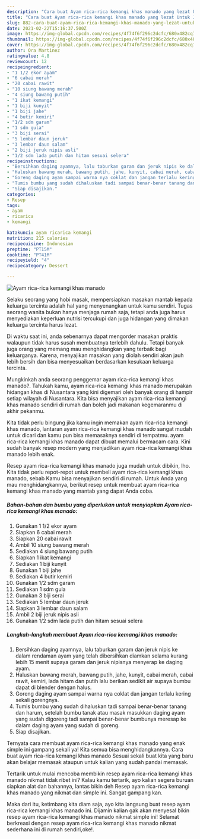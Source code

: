 ```yaml
---
description: "Cara buat Ayam rica-rica kemangi khas manado yang lezat Untuk Jualan"
title: "Cara buat Ayam rica-rica kemangi khas manado yang lezat Untuk Jualan"
slug: 882-cara-buat-ayam-rica-rica-kemangi-khas-manado-yang-lezat-untuk-jualan
date: 2021-02-22T15:16:37.500Z
image: https://img-global.cpcdn.com/recipes/4f74f6f296c2dcfc/680x482cq70/ayam-rica-rica-kemangi-khas-manado-foto-resep-utama.jpg
thumbnail: https://img-global.cpcdn.com/recipes/4f74f6f296c2dcfc/680x482cq70/ayam-rica-rica-kemangi-khas-manado-foto-resep-utama.jpg
cover: https://img-global.cpcdn.com/recipes/4f74f6f296c2dcfc/680x482cq70/ayam-rica-rica-kemangi-khas-manado-foto-resep-utama.jpg
author: Ora Martinez
ratingvalue: 4.8
reviewcount: 12
recipeingredient:
- "1 1/2 ekor ayam"
- "6 cabai merah"
- "20 cabai rawit"
- "10 siung bawang merah"
- "4 siung bawang putih"
- "1 ikat kemangi"
- "1 biji kunyit"
- "1 biji jahe"
- "4 butir kemiri"
- "1/2 sdm garam"
- "1 sdm gula"
- "3 biji serai"
- "5 lembar daun jeruk"
- "3 lembar daun salam"
- "2 biji jeruk nipis asli"
- "1/2 sdm lada putih dan hitam sesuai selera"
recipeinstructions:
- "Bersihkan daging ayamnya, lalu taburkan garam dan jeruk nipis ke dalam rendaman ayam yang telah dibersihkan diamkan selama kurang lebih 15 menit supaya garam dan jeruk nipisnya menyerap ke daging ayam."
- "Haluskan bawang merah, bawang putih, jahe, kunyit, cabai merah, cabai rawit, kemiri, lada hitam dan putih lalu berikan sedikit air supaya bumbu dapat di blender dengan halus."
- "Goreng daging ayam sampai warna nya coklat dan jangan terlalu kering sekali gorengnya."
- "Tumis bumbu yang sudah dihaluskan tadi sampai benar-benar tanang dan harum, setelah bumbu tanak atau masak masukkan daging ayam yang sudah digoreng tadi sampai benar-benar bumbunya meresap ke dalam daging ayam yang sudah di goreng."
- "Siap disajikan."
categories:
- Resep
tags:
- ayam
- ricarica
- kemangi

katakunci: ayam ricarica kemangi 
nutrition: 215 calories
recipecuisine: Indonesian
preptime: "PT15M"
cooktime: "PT41M"
recipeyield: "4"
recipecategory: Dessert

---
```



![Ayam rica-rica kemangi khas manado](https://img-global.cpcdn.com/recipes/4f74f6f296c2dcfc/680x482cq70/ayam-rica-rica-kemangi-khas-manado-foto-resep-utama.jpg)

Selaku seorang yang hobi masak, mempersiapkan masakan mantab kepada keluarga tercinta adalah hal yang menyenangkan untuk kamu sendiri. Tugas seorang  wanita bukan hanya menjaga rumah saja, tetapi anda juga harus menyediakan keperluan nutrisi tercukupi dan juga hidangan yang dimakan keluarga tercinta harus lezat.

Di waktu  saat ini, anda sebenarnya dapat mengorder masakan praktis walaupun tidak harus susah membuatnya terlebih dahulu. Tetapi banyak juga orang yang memang mau menghidangkan yang terbaik bagi keluarganya. Karena, menyajikan masakan yang diolah sendiri akan jauh lebih bersih dan bisa menyesuaikan berdasarkan kesukaan keluarga tercinta. 



Mungkinkah anda seorang penggemar ayam rica-rica kemangi khas manado?. Tahukah kamu, ayam rica-rica kemangi khas manado merupakan hidangan khas di Nusantara yang kini digemari oleh banyak orang di hampir setiap wilayah di Nusantara. Kita bisa menyajikan ayam rica-rica kemangi khas manado sendiri di rumah dan boleh jadi makanan kegemaranmu di akhir pekanmu.

Kita tidak perlu bingung jika kamu ingin memakan ayam rica-rica kemangi khas manado, lantaran ayam rica-rica kemangi khas manado sangat mudah untuk dicari dan kamu pun bisa memasaknya sendiri di tempatmu. ayam rica-rica kemangi khas manado dapat dibuat memalui bermacam cara. Kini sudah banyak resep modern yang menjadikan ayam rica-rica kemangi khas manado lebih enak.

Resep ayam rica-rica kemangi khas manado juga mudah untuk dibikin, lho. Kita tidak perlu repot-repot untuk membeli ayam rica-rica kemangi khas manado, sebab Kamu bisa menyajikan sendiri di rumah. Untuk Anda yang mau menghidangkannya, berikut resep untuk membuat ayam rica-rica kemangi khas manado yang mantab yang dapat Anda coba.

<!--inarticleads1-->

##### Bahan-bahan dan bumbu yang diperlukan untuk menyiapkan Ayam rica-rica kemangi khas manado:

1. Gunakan 1 1/2 ekor ayam
1. Siapkan 6 cabai merah
1. Siapkan 20 cabai rawit
1. Ambil 10 siung bawang merah
1. Sediakan 4 siung bawang putih
1. Siapkan 1 ikat kemangi
1. Sediakan 1 biji kunyit
1. Gunakan 1 biji jahe
1. Sediakan 4 butir kemiri
1. Gunakan 1/2 sdm garam
1. Sediakan 1 sdm gula
1. Gunakan 3 biji serai
1. Sediakan 5 lembar daun jeruk
1. Siapkan 3 lembar daun salam
1. Ambil 2 biji jeruk nipis asli
1. Gunakan 1/2 sdm lada putih dan hitam sesuai selera




<!--inarticleads2-->

##### Langkah-langkah membuat Ayam rica-rica kemangi khas manado:

1. Bersihkan daging ayamnya, lalu taburkan garam dan jeruk nipis ke dalam rendaman ayam yang telah dibersihkan diamkan selama kurang lebih 15 menit supaya garam dan jeruk nipisnya menyerap ke daging ayam.
1. Haluskan bawang merah, bawang putih, jahe, kunyit, cabai merah, cabai rawit, kemiri, lada hitam dan putih lalu berikan sedikit air supaya bumbu dapat di blender dengan halus.
1. Goreng daging ayam sampai warna nya coklat dan jangan terlalu kering sekali gorengnya.
1. Tumis bumbu yang sudah dihaluskan tadi sampai benar-benar tanang dan harum, setelah bumbu tanak atau masak masukkan daging ayam yang sudah digoreng tadi sampai benar-benar bumbunya meresap ke dalam daging ayam yang sudah di goreng.
1. Siap disajikan.




Ternyata cara membuat ayam rica-rica kemangi khas manado yang enak simple ini gampang sekali ya! Kita semua bisa menghidangkannya. Cara buat ayam rica-rica kemangi khas manado Sesuai sekali buat kita yang baru akan belajar memasak ataupun untuk kalian yang sudah pandai memasak.

Tertarik untuk mulai mencoba membikin resep ayam rica-rica kemangi khas manado nikmat tidak ribet ini? Kalau kamu tertarik, ayo kalian segera buruan siapkan alat dan bahannya, lantas bikin deh Resep ayam rica-rica kemangi khas manado yang nikmat dan simple ini. Sangat gampang kan. 

Maka dari itu, ketimbang kita diam saja, ayo kita langsung buat resep ayam rica-rica kemangi khas manado ini. Dijamin kalian gak akan menyesal bikin resep ayam rica-rica kemangi khas manado nikmat simple ini! Selamat berkreasi dengan resep ayam rica-rica kemangi khas manado nikmat sederhana ini di rumah sendiri,oke!.

